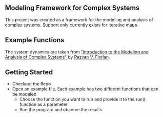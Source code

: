 ## Modeling Framework for Complex Systems ##

This project was created as a framework for the modeling and analysis of complex systems. Support only currently exists for iterative maps.

## Example Functions ##

The system dynamics are taken from ["Introduction to the Modeling and Analysis of Complex Systems"](https://open.umn.edu/opentextbooks/textbooks/233)
by [Razvan V. Florian](https://bingdev.binghamton.edu/sayama/).
       
## Getting Started ##
* Checkout the Repo
* Open an example file. Each example has two different functions that can be modeled
    - Choose the function you want to run and provide it to the run() function as a parameter
    - Run the program and observe the results